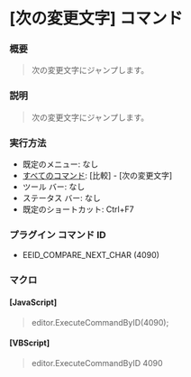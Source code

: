 # \[次の変更文字\] コマンド

### 概要

> 次の変更文字にジャンプします。

### 説明

> 次の変更文字にジャンプします。

### 実行方法

- 既定のメニュー: なし
- [すべてのコマンド](../../glossary/allcommands): \[比較\] \- \[次の変更文字\]
- ツール バー: なし
- ステータス バー: なし
- 既定のショートカット: Ctrl+F7

### プラグイン コマンド ID

- EEID\_COMPARE\_NEXT\_CHAR (4090)

### マクロ

#### \[JavaScript\]

> editor.ExecuteCommandByID(4090);

#### \[VBScript\]

> editor.ExecuteCommandByID 4090
